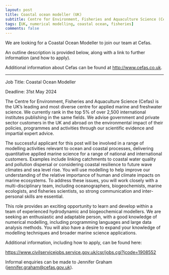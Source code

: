 ```yaml
---
layout: post
title: Coastal ocean modeller (UK)
subtitle: Centre for Environment, Fisheries and Aquaculture Science (Cefas)
tags: [UK, numerical modelling, coastal ocean, fisheries]
comments: false
---
```

We are looking for a Coastal Ocean Modeller to join our team at Cefas.

An outline description is provided below, along with a link to further information (and how to apply).

Additional information about Cefas can be found at http://www.cefas.co.uk.

---
Job Title: Coastal Ocean Modeller

Deadline: 31st May 2024

The Centre for Environment, Fisheries and Aquaculture Science (Cefas) is the UK’s leading and most diverse centre for applied marine and freshwater science. We currently rank in the top 5% of over 2,500 international institutes publishing in the same fields. We advise government and private sector customers in the UK and abroad on the environmental impact of their policies, programmes and activities through our scientific evidence and impartial expert advice.

The successful applicant for this post will be involved in a range of modelling activities relevant to ocean and coastal processes, delivering quantitative applied marine science for a range of national and international customers. Examples include linking catchments to coastal water quality and pollution dispersal or considering coastal resilience to future wave climates and sea level rise. You will use modelling to help improve our understanding of the relative importance of human and climate impacts on marine ecosystems. To address these issues, you will work closely with a multi-disciplinary team, including oceanographers, biogeochemists, marine ecologists, and fisheries scientists, so strong communication and inter-personal skills are essential.

This role provides an exciting opportunity to learn and develop within a team of experienced hydrodynamic and biogeochemical modellers. We are seeking an enthusiastic and adaptable person, with a good knowledge of numerical modelling, including programming languages and large data analysis methods. You will also have a desire to expand your knowledge of modelling techniques and broader marine science applications.

Additional information, including how to apply, can be found here:

https://www.civilservicejobs.service.gov.uk/csr/jobs.cgi?jcode=1908552

Informal enquiries can be made to Jennifer Graham (jennifer.graham@cefas.gov.uk). 
